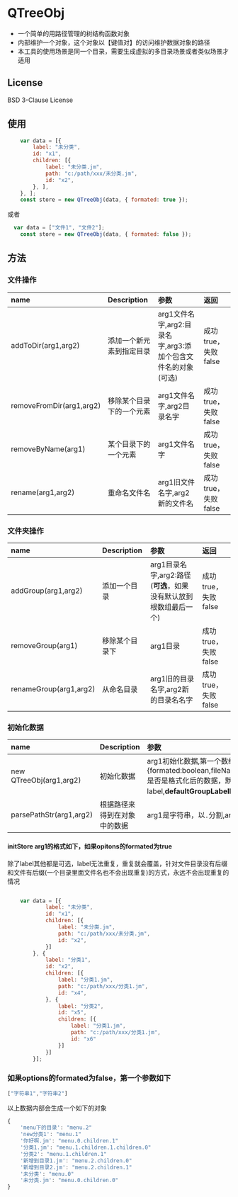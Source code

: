# QTreeObj

* 一个简单的用路径管理的树结构函数对象
* 内部维护一个对象，这个对象以【键值对】的访问维护数据对象的路径
* 本工具的使用场景是同一个目录，需要生成虚拟的多目录场景或者类似场景才适用

## License
BSD 3-Clause License

## 使用

```javascript
    var data = [{
        label: "未分类",
        id: "x1",
        children: [{
            label: "未分类.jm",
            path: "c:/path/xxx/未分类.jm",
            id: "x2",
        }, ],
    }, ];
    const store = new QTreeObj(data, { formated: true });

```
或者

```javascript
  var data = ["文件1", "文件2"];
    const store = new QTreeObj(data, { formated: false });
```

## 方法



### 文件操作
| name      | Description | 参数    |返回|
| :---        |    :----   |          :--- |:--- |
| addToDir(arg1,arg2)     |  添加一个新元素到指定目录      | arg1文件名字,arg2:目录名字,arg3:添加个包含文件名的对象(可选)   |成功true，失败false|
| removeFromDir(arg1,arg2)   | 移除某个目录下的一个元素        | arg1文件名字,arg2目录名字     |成功true，失败false|
| removeByName(arg1)   | 某个目录下的一个元素        | arg1文件名字    |成功true，失败false|
| rename(arg1,arg2)   | 重命名文件名        | arg1旧文件名字,arg2新的文件名    |成功true，失败false|




### 文件夹操作
| name      | Description | 参数    |返回|
| :---        |    :----   |  :--- |:--- |
| addGroup(arg1,arg2)     |  添加一个目录      | arg1目录名字,arg2:路径(**可选**，如果没有默认放到根数组最后一个) | 成功true，失败false|
| removeGroup(arg1)   | 移除某个目录下       | arg1目录  | 成功true，失败false|
| renameGroup(arg1,arg2)   | 从命名目录       | arg1旧的目录名字,arg2新的目录名名字  | 成功true，失败false|


### 初始化数据
| name      | Description | 参数    | |
| :---        |    :----   |          :--- |:--- |
| new QTreeObj(arg1,arg2)    |  初始化数据     | arg1初始化数据,第一个数组会当做未分类目录处理,arg2:{formated:boolean,fileNameStr:string,defaultGroupLabelName:string},**formated** 是否是格式化后的数据，默认false,**fileNameStr**显示的文件名字段默认是label,**defaultGroupLabelName**默认为分类的字段，默认未分类 |-|
|parsePathStr(arg1,arg2)|根据路径来得到在对象中的数据| arg1是字符串，以`.`分割,arg2是可选的对象，如果不传默认是内容数据| -|

#### initStore arg1的格式如下，如果opitons的formated为true

除了label其他都是可选，label无法重复，重复就会覆盖，针对文件目录没有后缀和文件有后缀(一个目录里面文件名也不会出现重复)的方式，永远不会出现重复的情况


```javascript

    var data = [{
            label: "未分类",
            id: "x1",
            children: [{
                label: "未分类.jm",
                path: "c:/path/xxx/未分类.jm",
                id: "x2",
            }]
        }, {
            label: "分类1",
            id: "x2",
            children: [{
                label: "分类1.jm",
                path: "c:/path/xxx/分类1.jm",
                id: "x4",
            }, {
                label: "分类2",
                id: "x5",
                children: [{
                    label: "分类1.jm",
                    path: "c:/path/xxx/分类1.jm",
                    id: "x6"
                }]
            }]
        }];
```
### 如果options的formated为false，第一个参数如下

```javascript
["字符串1","字符串2"]
```



以上数据内部会生成一个如下的对象

```javascript
{
    'menu下的目录': "menu.2"
    'new分类1': "menu.1"
    '你好啊.jm': "menu.0.children.1"
    '分类1.jm': "menu.1.children.1.children.0"
    '分类2': "menu.1.children.1"
    '新增到目录1.jm': "menu.2.children.0"
    '新增到目录2.jm': "menu.2.children.1"
    '未分类': "menu.0"
    '未分类.jm': "menu.0.children.0"
}

```
